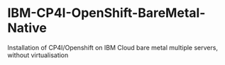 # IBM-CP4I-OpenShift-BareMetal-Native
Installation of CP4I/Openshift on IBM Cloud bare metal multiple servers, without virtualisation
